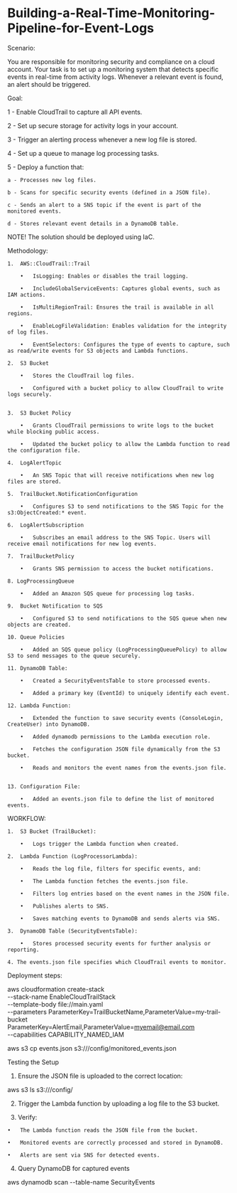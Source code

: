 # Building-a-Real-Time-Monitoring-Pipeline-for-Event-Logs

Scenario:

You are responsible for monitoring security and compliance on a cloud account. Your task is to set up a monitoring system that detects specific events in real-time from activity logs. Whenever a relevant event is found, an alert should be triggered.


Goal:

1 - Enable CloudTrail to capture all API events.

2 - Set up secure storage for activity logs in your account.

3 - Trigger an alerting process whenever a new log file is stored.

4 - Set up a queue to manage log processing tasks.

5 - Deploy a function that:

    a - Processes new log files.
    
    b - Scans for specific security events (defined in a JSON file).
    
    c - Sends an alert to a SNS topic if the event is part of the monitored events.

    d - Stores relevant event details in a DynamoDB table.
    
 
NOTE!
The solution should be deployed using IaC.


Methodology:

	1.	AWS::CloudTrail::Trail

	    •	IsLogging: Enables or disables the trail logging.

	    •	IncludeGlobalServiceEvents: Captures global events, such as IAM actions.

	    •	IsMultiRegionTrail: Ensures the trail is available in all regions.

	    •	EnableLogFileValidation: Enables validation for the integrity of log files.

	    •	EventSelectors: Configures the type of events to capture, such as read/write events for S3 objects and Lambda functions.

	2.	S3 Bucket

	    •	Stores the CloudTrail log files.

	    •	Configured with a bucket policy to allow CloudTrail to write logs securely.

	
    3.	S3 Bucket Policy

	    •	Grants CloudTrail permissions to write logs to the bucket while blocking public access.
        
        •	Updated the bucket policy to allow the Lambda function to read the configuration file.

    4. 	LogAlertTopic

	    •	An SNS Topic that will receive notifications when new log files are stored.

	5.	TrailBucket.NotificationConfiguration

	    •	Configures S3 to send notifications to the SNS Topic for the s3:ObjectCreated:* event.
        
	6.	LogAlertSubscription

	    •	Subscribes an email address to the SNS Topic. Users will receive email notifications for new log events.

	7.	TrailBucketPolicy

	    •	Grants SNS permission to access the bucket notifications.

    8. LogProcessingQueue

	    •	Added an Amazon SQS queue for processing log tasks.

	9.	Bucket Notification to SQS

	    •	Configured S3 to send notifications to the SQS queue when new objects are created.

	10.	Queue Policies

	    •	Added an SQS queue policy (LogProcessingQueuePolicy) to allow S3 to send messages to the queue securely.

    11. DynamoDB Table:

	    •	Created a SecurityEventsTable to store processed events.

	    •	Added a primary key (EventId) to uniquely identify each event.

	12.	Lambda Function:

	    •	Extended the function to save security events (ConsoleLogin, CreateUser) into DynamoDB.

	    •	Added dynamodb permissions to the Lambda execution role.

        •	Fetches the configuration JSON file dynamically from the S3 bucket.

	    •	Reads and monitors the event names from the events.json file.


    13. Configuration File:

	    •	Added an events.json file to define the list of monitored events.
	
 

WORKFLOW:


	1.	S3 Bucket (TrailBucket):

        •	Logs trigger the Lambda function when created.

	2.	Lambda Function (LogProcessorLambda):

	    •	Reads the log file, filters for specific events, and:

        •	The Lambda function fetches the events.json file.

	    •	Filters log entries based on the event names in the JSON file.

        •	Publishes alerts to SNS.

	    •	Saves matching events to DynamoDB and sends alerts via SNS.

	3.	DynamoDB Table (SecurityEventsTable):

	    •	Stores processed security events for further analysis or reporting.

    4. The events.json file specifies which CloudTrail events to monitor.




Deployment steps:

aws cloudformation create-stack \
  --stack-name EnableCloudTrailStack \
  --template-body file://main.yaml \
  --parameters ParameterKey=TrailBucketName,ParameterValue=my-trail-bucket \
                 ParameterKey=AlertEmail,ParameterValue=myemail@email.com \
  --capabilities CAPABILITY_NAMED_IAM

  aws s3 cp events.json s3://<Your-Bucket-Name>/config/monitored_events.json


Testing the Setup

  1.	Ensure the JSON file is uploaded to the correct location:

 aws s3 ls s3://<Your-Bucket-Name>/config/

  2. Trigger the Lambda function by uploading a log file to the S3 bucket.

  3. Verify:

	•	The Lambda function reads the JSON file from the bucket.

	•	Monitored events are correctly processed and stored in DynamoDB.

	•	Alerts are sent via SNS for detected events.

   4. Query DynamoDB for captured events

   aws dynamodb scan --table-name SecurityEvents
   